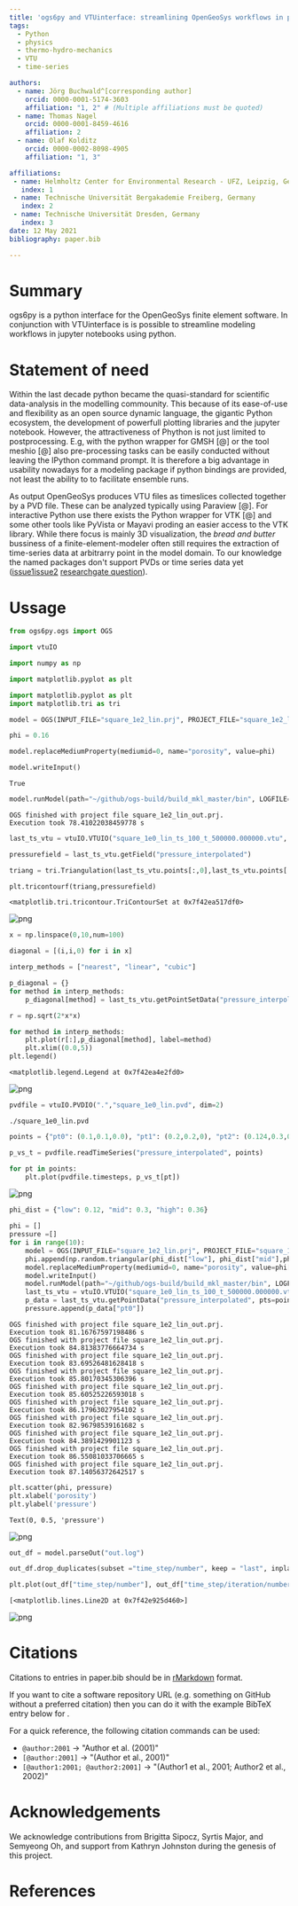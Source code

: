 ```yaml
---
title: 'ogs6py and VTUinterface: streamlining OpenGeoSys workflows in python'
tags:
  - Python
  - physics
  - thermo-hydro-mechanics
  - VTU
  - time-series

authors:
  - name: Jörg Buchwald^[corresponding author]
    orcid: 0000-0001-5174-3603
    affiliation: "1, 2" # (Multiple affiliations must be quoted)
  - name: Thomas Nagel
    orcid: 0000-0001-8459-4616
    affiliation: 2
  - name: Olaf Kolditz
    orcid: 0000-0002-8098-4905
    affiliation: "1, 3"

affiliations:
 - name: Helmholtz Center for Environmental Research - UFZ, Leipzig, Germany
   index: 1
 - name: Technische Universität Bergakademie Freiberg, Germany
   index: 2
 - name: Technische Universität Dresden, Germany
   index: 3
date: 12 May 2021
bibliography: paper.bib

---
```


# Summary

ogs6py is a python interface for the OpenGeoSys finite element software.
In conjunction with VTUinterface is is possible to streamline modeling workflows
in jupyter notebooks using python.

# Statement of need

Within the last decade python became the quasi-standard for scientific data-analysis
in the modelling commounity. This because of its ease-of-use and flexibility as an open
source dynamic language, the gigantic Python ecosystem, the development of powerfull plotting
libraries and the jupyter notebook.
However, the attractiveness of Phython is not just limited to postprocessing. 
E.g, with the python wrapper for GMSH [@] or the tool meshio [@] also pre-processing tasks can
be easily conducted without leaving the IPython command prompt. It is therefore a big advantage 
in usability nowadays for a modeling package if python bindings are provided, not least the ability to
to facilitate ensemble runs.

As output OpenGeoSys produces VTU files as timeslices collected together by a PVD file.
These can be analyzed typically using Paraview [@]. For interactive Python use there exists the Python 
wrapper for VTK [@] and some other tools like PyVista or Mayavi proding an easier access to the VTK library.
While there focus is mainly 3D visualization, the _bread and butter_ bussiness of a finite-element-modeler often 
still requires the extraction of time-series data at arbitrarry point in the model domain.
To our knowledge the named packages don't support PVDs or time series data yet 
([issue1](https://github.com/pyvista/pyvista/issues/414)[issue2](https://github.com/pyvista/pyvista-support/issues/294)
[researchgate question](https://www.researchgate.net/post/How_to_plot_pvd_file_using_MayaVi)).

# Ussage


```python
from ogs6py.ogs import OGS
```


```python
import vtuIO
```


```python
import numpy as np
```


```python
import matplotlib.pyplot as plt
```


```python
import matplotlib.pyplot as plt
import matplotlib.tri as tri
```


```python
model = OGS(INPUT_FILE="square_1e2_lin.prj", PROJECT_FILE="square_1e2_lin_out.prj", MKL=True)
```


```python
phi = 0.16
```


```python
model.replaceMediumProperty(mediumid=0, name="porosity", value=phi)
```


```python
model.writeInput()
```




    True




```python
model.runModel(path="~/github/ogs-build/build_mkl_master/bin", LOGFILE="out.log")
```

    OGS finished with project file square_1e2_lin_out.prj.
    Execution took 78.41022038459778 s



```python
last_ts_vtu = vtuIO.VTUIO("square_1e0_lin_ts_100_t_500000.000000.vtu", dim=2)
```


```python
pressurefield = last_ts_vtu.getField("pressure_interpolated")
```


```python
triang = tri.Triangulation(last_ts_vtu.points[:,0],last_ts_vtu.points[:,1])
```


```python
plt.tricontourf(triang,pressurefield)
```




    <matplotlib.tri.tricontour.TriContourSet at 0x7f42ea517df0>




![png](output_14_1.png)



```python
x = np.linspace(0,10,num=100)
```


```python
diagonal = [(i,i,0) for i in x]
```


```python
interp_methods = ["nearest", "linear", "cubic"]
```


```python
p_diagonal = {}
for method in interp_methods:
    p_diagonal[method] = last_ts_vtu.getPointSetData("pressure_interpolated", pointsetarray=diagonal, interpolation_method=method)
```


```python
r = np.sqrt(2*x*x)
```


```python
for method in interp_methods:
    plt.plot(r[:],p_diagonal[method], label=method)
    plt.xlim((0.0,5))
plt.legend()    
```




    <matplotlib.legend.Legend at 0x7f42ea4e2fd0>




![png](output_20_1.png)



```python
pvdfile = vtuIO.PVDIO(".","square_1e0_lin.pvd", dim=2)
```

    ./square_1e0_lin.pvd



```python
points = {"pt0": (0.1,0.1,0.0), "pt1": (0.2,0.2,0), "pt2": (0.124,0.3,0.0)}
```


```python
p_vs_t = pvdfile.readTimeSeries("pressure_interpolated", points)
```


```python
for pt in points:
    plt.plot(pvdfile.timesteps, p_vs_t[pt])
```


![png](output_24_0.png)



```python
phi_dist = {"low": 0.12, "mid": 0.3, "high": 0.36} 
```


```python
phi = []
pressure =[]
for i in range(10):
    model = OGS(INPUT_FILE="square_1e2_lin.prj", PROJECT_FILE="square_1e2_lin_out.prj", MKL=True)
    phi.append(np.random.triangular(phi_dist["low"], phi_dist["mid"],phi_dist["high"]))
    model.replaceMediumProperty(mediumid=0, name="porosity", value=phi[-1])
    model.writeInput()
    model.runModel(path="~/github/ogs-build/build_mkl_master/bin", LOGFILE="out.log")
    last_ts_vtu = vtuIO.VTUIO("square_1e0_lin_ts_100_t_500000.000000.vtu", dim=2)
    p_data = last_ts_vtu.getPointData("pressure_interpolated", pts=points)
    pressure.append(p_data["pt0"])
```

    OGS finished with project file square_1e2_lin_out.prj.
    Execution took 81.16767597198486 s
    OGS finished with project file square_1e2_lin_out.prj.
    Execution took 84.81383776664734 s
    OGS finished with project file square_1e2_lin_out.prj.
    Execution took 83.69526481628418 s
    OGS finished with project file square_1e2_lin_out.prj.
    Execution took 85.80170345306396 s
    OGS finished with project file square_1e2_lin_out.prj.
    Execution took 85.60525226593018 s
    OGS finished with project file square_1e2_lin_out.prj.
    Execution took 86.17963027954102 s
    OGS finished with project file square_1e2_lin_out.prj.
    Execution took 82.96798539161682 s
    OGS finished with project file square_1e2_lin_out.prj.
    Execution took 84.3891429901123 s
    OGS finished with project file square_1e2_lin_out.prj.
    Execution took 86.55081033706665 s
    OGS finished with project file square_1e2_lin_out.prj.
    Execution took 87.14056372642517 s



```python
plt.scatter(phi, pressure)
plt.xlabel('porosity')
plt.ylabel('pressure')
```




    Text(0, 0.5, 'pressure')




![png](output_27_1.png)



```python
out_df = model.parseOut("out.log")
```


```python
out_df.drop_duplicates(subset ="time_step/number", keep = "last", inplace = True)
```


```python
plt.plot(out_df["time_step/number"], out_df["time_step/iteration/number"])
```




    [<matplotlib.lines.Line2D at 0x7f42e925d460>]




![png](output_30_1.png)



# Citations

Citations to entries in paper.bib should be in
[rMarkdown](http://rmarkdown.rstudio.com/authoring_bibliographies_and_citations.html)
format.

If you want to cite a software repository URL (e.g. something on GitHub without a preferred
citation) then you can do it with the example BibTeX entry below for .

For a quick reference, the following citation commands can be used:
- `@author:2001`  ->  "Author et al. (2001)"
- `[@author:2001]` -> "(Author et al., 2001)"
- `[@author1:2001; @author2:2001]` -> "(Author1 et al., 2001; Author2 et al., 2002)"


# Acknowledgements

We acknowledge contributions from Brigitta Sipocz, Syrtis Major, and Semyeong
Oh, and support from Kathryn Johnston during the genesis of this project.

# References


```python

```
